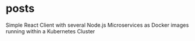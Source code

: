 # posts
Simple React Client with several Node.js Microservices as Docker images running within a Kubernetes Cluster
